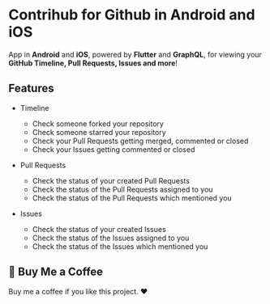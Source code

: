 # Contrihub for Github in Android and iOS

App in **Android** and **iOS**, powered by **Flutter** and **GraphQL**, for viewing your **GitHub Timeline, Pull Requests, Issues and more**!

## Features

- Timeline

    - Check someone forked your repository
    - Check someone starred your repository
    - Check your Pull Requests getting merged, commented or closed
    - Check your Issues getting commented or closed

- Pull Requests

    - Check the status of your created Pull Requests
    - Check the status of the Pull Requests assigned to you
    - Check the status of the Pull Requests which mentioned you

- Issues

    - Check the status of your created Issues
    - Check the status of the Issues assigned to you
    - Check the status of the Issues which mentioned you

## :sparkling_heart: Buy Me a Coffee

Buy me a coffee if you like this project. :heart:
